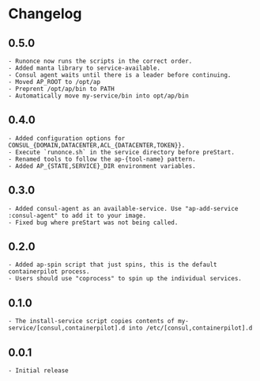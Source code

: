 # Changelog

## 0.5.0
    - Runonce now runs the scripts in the correct order.
    - Added manta library to service-available.
    - Consul agent waits until there is a leader before continuing.
    - Moved AP_ROOT to /opt/ap
    - Preprent /opt/ap/bin to PATH
    - Automatically move my-service/bin into opt/ap/bin

## 0.4.0
    - Added configuration options for CONSUL_{DOMAIN,DATACENTER,ACL_{DATACENTER,TOKEN}}.
    - Execute `runonce.sh` in the service directory before preStart.
    - Renamed tools to follow the ap-{tool-name} pattern.
    - Added AP_{STATE,SERVICE}_DIR environment variables.

## 0.3.0
    - Added consul-agent as an available-service. Use "ap-add-service :consul-agent" to add it to your image.
    - Fixed bug where preStart was not being called.

## 0.2.0
    - Added ap-spin script that just spins, this is the default containerpilot process.
    - Users should use "coprocess" to spin up the individual services.

## 0.1.0
    - The install-service script copies contents of my-service/[consul,containerpilot].d into /etc/[consul,containerpilot].d

## 0.0.1
    - Initial release

